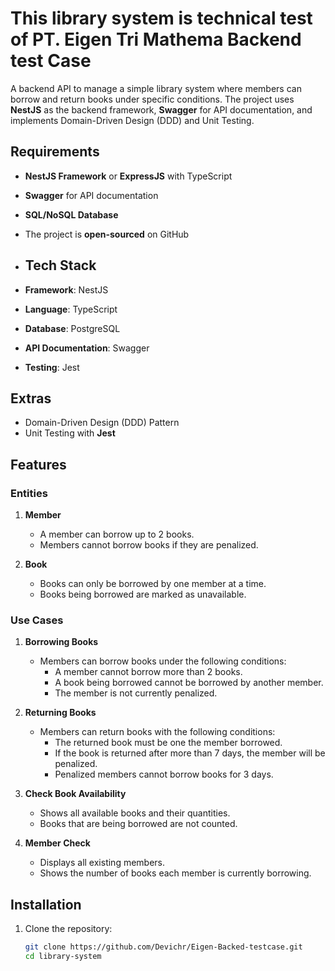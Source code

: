 # This library system is technical test of PT. Eigen Tri Mathema Backend test Case

A backend API to manage a simple library system where members can borrow and return books under specific conditions. The project uses **NestJS** as the backend framework, **Swagger** for API documentation, and implements Domain-Driven Design (DDD) and Unit Testing.

## Requirements

- **NestJS Framework** or **ExpressJS** with TypeScript
- **Swagger** for API documentation
- **SQL/NoSQL Database**
- The project is **open-sourced** on GitHub

- ## Tech Stack

- **Framework**: NestJS
- **Language**: TypeScript
- **Database**: PostgreSQL
- **API Documentation**: Swagger
- **Testing**: Jest

## Extras

- Domain-Driven Design (DDD) Pattern
- Unit Testing with **Jest**

## Features

### Entities

1. **Member**
   - A member can borrow up to 2 books.
   - Members cannot borrow books if they are penalized.

2. **Book**
   - Books can only be borrowed by one member at a time.
   - Books being borrowed are marked as unavailable.

### Use Cases

1. **Borrowing Books**
   - Members can borrow books under the following conditions:
     - A member cannot borrow more than 2 books.
     - A book being borrowed cannot be borrowed by another member.
     - The member is not currently penalized.

2. **Returning Books**
   - Members can return books with the following conditions:
     - The returned book must be one the member borrowed.
     - If the book is returned after more than 7 days, the member will be penalized.
     - Penalized members cannot borrow books for 3 days.

3. **Check Book Availability**
   - Shows all available books and their quantities.
   - Books that are being borrowed are not counted.

4. **Member Check**
   - Displays all existing members.
   - Shows the number of books each member is currently borrowing.

## Installation

1. Clone the repository:
   ```bash
   git clone https://github.com/Devichr/Eigen-Backed-testcase.git
   cd library-system
